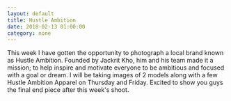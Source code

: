 ```yaml
---
layout: default
title: Hustle Ambition
date: 2018-02-13 01:00:00
category: none
---
```


This week I have gotten the opportunity to photograph a local brand known as Hustle Ambition. Founded by Jackrit Kho, him and his team made it a mission; to help inspire and motivate everyone to be ambitious and focused with a goal or dream. I will be taking images of 2 models along with a few Hustle Ambition Apparel on Thursday and Friday. Excited to show you guys the final end piece after this week's shoot.&nbsp;